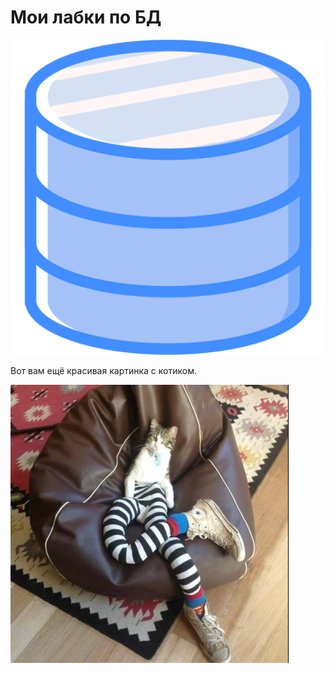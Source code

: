 # Мои лабки по БД

![Здарова, славяне!](img/common/database.png)

Вот вам ещё красивая картинка с котиком.

![Балдёж!](img/common/cat.png)